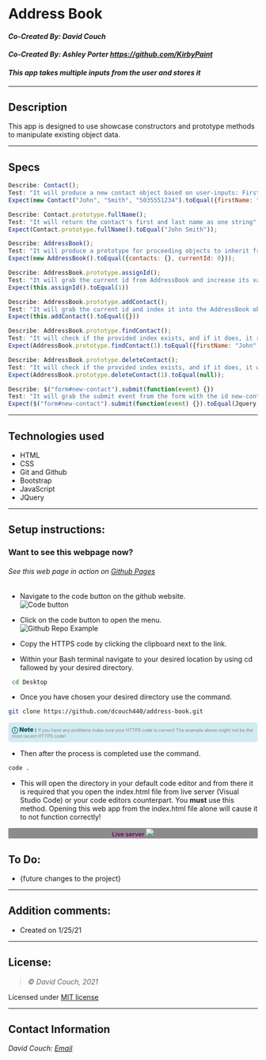 # Address Book
#### *Co-Created By: David Couch*
#### *Co-Created By: Ashley Porter <https://github.com/KirbyPaint>*
#### *This app takes multiple inputs from the user and stores it*

* * *

## Description  
This app is designed to use showcase constructors and prototype methods to manipulate existing object data.

* * *
## Specs
```js
Describe: Contact();
Test: "It will produce a new contact object based on user-inputs: First Name, Last Name, Phone Number"
Expect(new Contact("John", "Smith", "5035551234").toEqual({firstName: "John", lastName: "Smith", phoneNumber: "5035551234"}));

Describe: Contact.prototype.fullName();
Test: "It will return the contact's first and last name as one string"
Expect(Contact.prototype.fullName().toEqual("John Smith"));

Describe: AddressBook();
Test: "It will produce a prototype for proceeding objects to inherit from"
Expect(new AddressBook().toEqual({contacts: {}, currentId: 0}));

Describe: AddressBook.prototype.assignId();
Test: "It will grab the current id from AddressBook and increase its value by one and return it"
Expect(this.assignId().toEqual(1))

Describe: AddressBook.prototype.addContact();
Test: "It will grab the current id and index it into the AddressBook object"
Expect(this.addContact().toEqual({}))

Describe: AddressBook.prototype.findContact();
Test: "It will check if the provided index exists, and if it does, it returns the Contact object; otherwise it returns false."
Expect(AddressBook.prototype.findContact(1).toEqual({firstName: "John", lastName: "Smith", phoneNumber: "5035551234", id: 1}));

Describe: AddressBook.prototype.deleteContact();
Test: "It will check if the provided index exists, and if it does, it will delete the Contact object; otherwise it returns false."
Expect(AddressBook.prototype.deleteContact(1).toEqual(null));

Describe: $("form#new-contact").submit(function(event) {})
Test: "It will grab the submit event from the form with the id new-contact and return its information"
Expect($("form#new-contact").submit(function(event) {}).toEqual(Jquery.Event {originalEvent: MouseEvent, type: "click", target: "form#new-contact"...}));)

```
 
* * *

## Technologies used
* HTML
* CSS
* Git and Github
* Bootstrap
* JavaScript
* JQuery

* * *

## Setup instructions:  
### Want to see this webpage now?
###### See this web page in action on [Github Pages]()
*  Navigate to the code button on the github website.\
![Code button](/img/README/code.PNG)

* Click on the code button to open the menu.\
![Github Repo Example](/img/README/HTTPS.png)

- Copy the HTTPS code by clicking the clipboard next to the link.

- Within your Bash terminal navigate to your desired location by using cd fallowed by your desired directory.
```bash
 cd Desktop
``` 

- Once you have chosen your desired directory use the command.
```bash 
git clone https://github.com/dcouch440/address-book.git
```

<div 
  style="
    background-color: #d1ecf1; 
    color: grey; padding: 6px; 
    font-size: 9px; 
    border-radius: 5px; 
    border: 1px solid #d4ecf1; 
    margin-bottom: 12px"
> 
  <span 
    style="
      font-size: 12px; 
      font-weight: 600; 
      color: #0c5460;"
  >
    ⓘ
  </span>
  <span 
    style="
      font-size: 12px; 
      font-weight: 900; 
      color: #0c5460;
      margin-bottom: 24px"
  >
    Note : 
  </span> 
  If you have any problems make sure your HTTPS code is correct! The example above might not be the most recent HTTPS code!
</div>


* Then after the process is completed use the command.

``` bash
code .
```
* This will open the directory in your default code editor and from there it is required that you open the index.html file from live server (Visual Studio Code) or your code editors counterpart. You <strong>must</strong> use this method. Opening this web app from the index.html file alone will cause it to not function correctly!

<p 
  style="
    font-size: 12px; 
    background-color: #8c8c8c; 
    border-radius: 2px; 
    padding: 1px 5px; 
    text-align: center; 
    color: white; 
    margin-bottom: 24px"
>
  <span style="font-weight: 700; color: purple">Live server</span>
  <img src="img/README/liveserver.PNG">
</p>


## To Do:
* {future changes to the project}

* * *

## Addition comments:
* Created on 1/25/21

* * *

## License:
> *&copy; David Couch, 2021*

Licensed under [MIT license](https://mit-license.org/)

* * *

## Contact Information
_David Couch: [Email](dcouch440@gmail.com)_